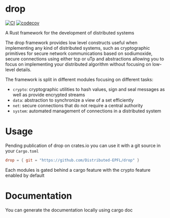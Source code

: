 # drop
[![CI](https://github.com/Distributed-EPFL/drop/actions/workflows/rust.yml/badge.svg)](https://github.com/Distributed-EPFL/drop/actions/workflows/rust.yml)
[![codecov](https://codecov.io/gh/Distributed-EPFL/drop/branch/master/graph/badge.svg)](https://codecov.io/gh/Distributed-EPFL/drop)

A Rust framework for the development of distributed systems

The drop framework provides low level constructs useful when implementing any kind of distributed systems, such as 
cryptographic primitives for secure network communications based on sodiumoxide, secure connections using either tcp or uTp and 
abstractions allowing you to focus on implementing your distributed algorithm without focusing on low-level details.

The framework is split in different modules focusing on different tasks:

* `crypto`: cryptographic utilities to hash values, sign and seal messages as well as provide encrypted streams
* `data`: abstraction to synchronize a view of a set efficiently
* `net`: secure connections that do not require a central authority
* `system`: automated management of connections in a distributed system

# Usage

Pending publication of drop on crates.io you can use it with a git source in your `Cargo.toml`

``` toml
drop = { git = "https://github.com/Distributed-EPFL/drop" }
```

Each modules is gated behind a cargo feature with the crypto feature enabled by default

# Documentation

You can generate the documentation locally using cargo doc
